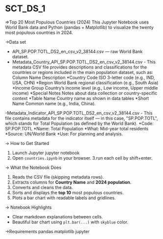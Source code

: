 # SCT_DS_1
=>Top 20 Most Populous Countries (2024)
This Jupyter Notebook uses World Bank data and Python (pandas + Matplotlib) to visualize the twenty most populous countries in 2024.

->Data set
- API_SP.POP.TOTL_DS2_en_csv_v2_38144.csv — raw World Bank dataset.
- Metadata_Country_API_SP.POP.TOTL_DS2_en_csv_v2_38144.csv - This metadata CSV file provides descriptions and classifications for the countries or regions included in the main population dataset, such as:
Column Name	Description
  *Country Code	ISO 3-letter code (e.g., IND, USA, CHN)
  *Region	World Bank regional classification (e.g., South Asia)
  *Income Group	Country’s income level (e.g., Low income, Upper middle income)
  *Special Notes	Notes about data collection or country-specific context
  *Table Name	Country name as shown in data tables
  *Short Name	Common name (e.g., India, China).
  
-Metadata_Indicator_API_SP.POP.TOTL_DS2_en_csv_v2_38144.csv - This file contains metadata for the indicator itself — in this case, "SP.POP.TOTL", which stands for Total Population (as defined by the World Bank).
  *Code: SP.POP.TOTL
  *Name: Total Population
  *What: Mid-year total residents
  *Source: UN/World Bank
  *Use: For planning and analysis.

 -> How to Get Started
1. Launch Jupyter
   jupyter notebook
2. Open `countries.ipynb` in your browser.
3.run each cell by shift+enter.

-> What the Notebook Does
1. Reads the CSV file (skipping metadata rows).
2. Extracts columns for **Country Name** and **2024 population**.
3. Converts and cleans the data.
4. Sorts and displays the **top 10** most populous countries.
5. Plots a bar chart with readable labels and gridlines.

-> Notebook Highlights
* Clear markdown explanations between cells.
* Beautiful bar chart using `plt.bar(...)` with `skyblue` color.

 ->Requirements
pandas
matplotlib
jupyter


